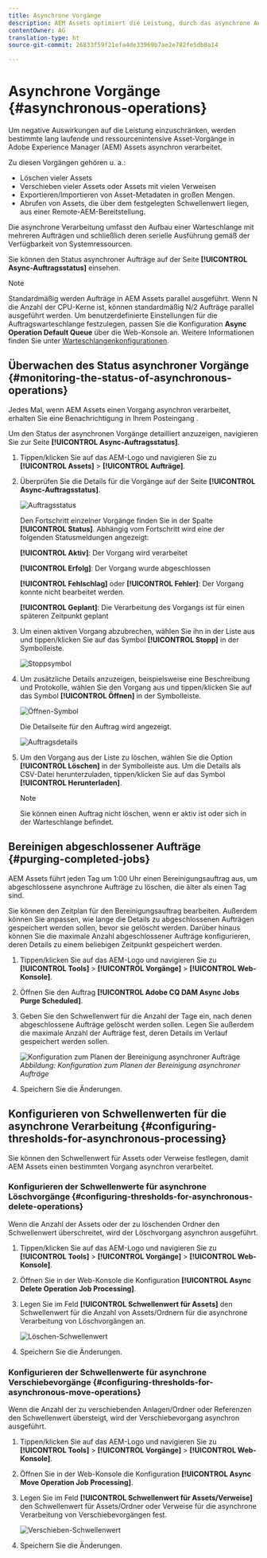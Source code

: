 ```yaml
---
title: Asynchrone Vorgänge
description: AEM Assets optimiert die Leistung, durch das asynchrone Ausführen ressourcenintensiver Vorgänge.
contentOwner: AG
translation-type: ht
source-git-commit: 26833f59f21efa4de33969b7ae2e782fe5db8a14

---
```



# Asynchrone Vorgänge {#asynchronous-operations}

Um negative Auswirkungen auf die Leistung einzuschränken, werden bestimmte lang laufende und ressourcenintensive Asset-Vorgänge in Adobe Experience Manager (AEM) Assets asynchron verarbeitet.

Zu diesen Vorgängen gehören u. a.:

* Löschen vieler Assets
* Verschieben vieler Assets oder Assets mit vielen Verweisen
* Exportieren/Importieren von Asset-Metadaten in großen Mengen.
* Abrufen von Assets, die über dem festgelegten Schwellenwert liegen, aus einer Remote-AEM-Bereitstellung.

Die asynchrone Verarbeitung umfasst den Aufbau einer Warteschlange mit mehreren Aufträgen und schließlich deren serielle Ausführung gemäß der Verfügbarkeit von Systemressourcen.

Sie können den Status asynchroner Aufträge auf der Seite **[!UICONTROL Async-Auftragsstatus]** einsehen.

>[!NOTE]
>
>Standardmäßig werden Aufträge in AEM Assets parallel ausgeführt. Wenn N die Anzahl der CPU-Kerne ist, können standardmäßig N/2 Aufträge parallel ausgeführt werden. Um benutzerdefinierte Einstellungen für die Auftragswarteschlange festzulegen, passen Sie die Konfiguration **Async Operation Default Queue** über die Web-Konsole an. Weitere Informationen finden Sie unter [Warteschlangenkonfigurationen](https://sling.apache.org/documentation/bundles/apache-sling-eventing-and-job-handling.html#queue-configurations).

## Überwachen des Status asynchroner Vorgänge {#monitoring-the-status-of-asynchronous-operations}

Jedes Mal, wenn AEM Assets einen Vorgang asynchron verarbeitet, erhalten Sie eine Benachrichtigung in Ihrem Posteingang <!-- and through email -->.

Um den Status der asynchronen Vorgänge detailliert anzuzeigen, navigieren Sie zur Seite **[!UICONTROL Async-Auftragsstatus]**.

1. Tippen/klicken Sie auf das AEM-Logo und navigieren Sie zu **[!UICONTROL Assets]** > **[!UICONTROL Aufträge]**.
1. Überprüfen Sie die Details für die Vorgänge auf der Seite **[!UICONTROL Async-Auftragsstatus]**.

   ![Auftragsstatus](assets/job_status.png)

   Den Fortschritt einzelner Vorgänge finden Sie in der Spalte **[!UICONTROL Status]**. Abhängig vom Fortschritt wird eine der folgenden Statusmeldungen angezeigt:

   **[!UICONTROL Aktiv]**: Der Vorgang wird verarbeitet

   **[!UICONTROL Erfolg]**: Der Vorgang wurde abgeschlossen

   **[!UICONTROL Fehlschlag]** oder **[!UICONTROL Fehler]**: Der Vorgang konnte nicht bearbeitet werden.

   **[!UICONTROL Geplant]**: Die Verarbeitung des Vorgangs ist für einen späteren Zeitpunkt geplant

1. Um einen aktiven Vorgang abzubrechen, wählen Sie ihn in der Liste aus und tippen/klicken Sie auf das Symbol **[!UICONTROL Stopp]** in der Symbolleiste.

   ![Stoppsymbol](assets/stop_icon.png)

1. Um zusätzliche Details anzuzeigen, beispielsweise eine Beschreibung und Protokolle, wählen Sie den Vorgang aus und tippen/klicken Sie auf das Symbol **[!UICONTROL Öffnen]** in der Symbolleiste.

   ![Öffnen-Symbol](assets/open_icon.png)

   Die Detailseite für den Auftrag wird angezeigt.

   ![Auftragsdetails](assets/job_details.png)

1. Um den Vorgang aus der Liste zu löschen, wählen Sie die Option **[!UICONTROL Löschen]** in der Symbolleiste aus. Um die Details als CSV-Datei herunterzuladen, tippen/klicken Sie auf das Symbol **[!UICONTROL Herunterladen]**.

   >[!NOTE]
   >
   >Sie können einen Auftrag nicht löschen, wenn er aktiv ist oder sich in der Warteschlange befindet.

## Bereinigen abgeschlossener Aufträge     {#purging-completed-jobs}

AEM Assets führt jeden Tag um 1:00 Uhr einen Bereinigungsauftrag aus, um abgeschlossene asynchrone Aufträge zu löschen, die älter als einen Tag sind.

Sie können den Zeitplan für den Bereinigungsauftrag bearbeiten. Außerdem können Sie anpassen, wie lange die Details zu abgeschlossenen Aufträgen gespeichert werden sollen, bevor sie gelöscht werden. Darüber hinaus können Sie die maximale Anzahl abgeschlossener Aufträge konfigurieren, deren Details zu einem beliebigen Zeitpunkt gespeichert werden.

1. Tippen/klicken Sie auf das AEM-Logo und navigieren Sie zu **[!UICONTROL Tools]** > **[!UICONTROL Vorgänge]** > **[!UICONTROL Web-Konsole]**.
1. Öffnen Sie den Auftrag **[!UICONTROL Adobe CQ DAM Async Jobs Purge Scheduled]**.
1. Geben Sie den Schwellenwert für die Anzahl der Tage ein, nach denen abgeschlossene Aufträge gelöscht werden sollen. Legen Sie außerdem die maximale Anzahl der Aufträge fest, deren Details im Verlauf gespeichert werden sollen.

   ![Konfiguration zum Planen der Bereinigung asynchroner Aufträge](assets/configmgr_purge_asyncjobs.png)
   *Abbildung: Konfiguration zum Planen der Bereinigung asynchroner Aufträge*

1. Speichern Sie die Änderungen.

## Konfigurieren von Schwellenwerten für die asynchrone Verarbeitung     {#configuring-thresholds-for-asynchronous-processing}

Sie können den Schwellenwert für Assets oder Verweise festlegen, damit AEM Assets einen bestimmten Vorgang asynchron verarbeitet.

### Konfigurieren der Schwellenwerte für asynchrone Löschvorgänge {#configuring-thresholds-for-asynchronous-delete-operations}

Wenn die Anzahl der Assets oder der zu löschenden Ordner den Schwellenwert überschreitet, wird der Löschvorgang asynchron ausgeführt.

1. Tippen/klicken Sie auf das AEM-Logo und navigieren Sie zu **[!UICONTROL Tools]** > **[!UICONTROL Vorgänge]** > **[!UICONTROL Web-Konsole]**.
1. Öffnen Sie in der Web-Konsole die Konfiguration **[!UICONTROL Async Delete Operation Job Processing]**.
1. Legen Sie im Feld **[!UICONTROL Schwellenwert für Assets]** den Schwellenwert für die Anzahl von Assets/Ordnern für die asynchrone Verarbeitung von Löschvorgängen an.

   ![Löschen-Schwellenwert](assets/delete_threshold.png)

1. Speichern Sie die Änderungen.

### Konfigurieren der Schwellenwerte für asynchrone Verschiebevorgänge     {#configuring-thresholds-for-asynchronous-move-operations}

Wenn die Anzahl der zu verschiebenden Anlagen/Ordner oder Referenzen den Schwellenwert übersteigt, wird der Verschiebevorgang asynchron ausgeführt.

1. Tippen/klicken Sie auf das AEM-Logo und navigieren Sie zu **[!UICONTROL Tools]** > **[!UICONTROL Vorgänge]** > **[!UICONTROL Web-Konsole]**.
1. Öffnen Sie in der Web-Konsole die Konfiguration **[!UICONTROL Async Move Operation Job Processing]**.
1. Legen Sie im Feld **[!UICONTROL Schwellenwert für Assets/Verweise]** den Schwellenwert für Assets/Ordner oder Verweise für die asynchrone Verarbeitung von Verschiebevorgängen fest.

   ![Verschieben-Schwellenwert](assets/move_threshold.png)

1. Speichern Sie die Änderungen.

